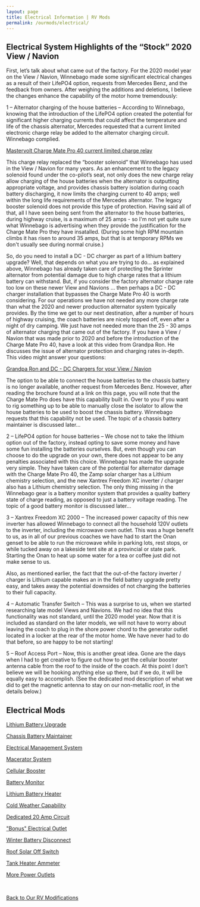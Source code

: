 ```yaml
---
layout: page
title: Electrical Information | RV Mods
permalink: /ourmods/electrical/
---
```


<h2>Electrical System Highlights of the “Stock” 2020 View / Navion</h2>

First, let’s talk about what came out of the factory.  For the 2020 model year on the View / Navion, Winnebago made some significant electrical changes as a result of their LifePO4 option, requests from Mercedes Benz, and the feedback from owners.  After weighing the additions and deletions, I believe the changes enhance the capability of the motor home tremendously:

1 – Alternator charging of the house batteries – According to Winnebago, knowing that the introduction of the LifePO4 option created the potential for significant higher charging currents that could affect the temperature and life of the chassis alternator, Mercedes requested that a current limited electronic charge relay be added to the alternator charging circuit.  Winnebago complied.

<a href = "https://www.mastervolt.com/products/charge-mate-to-connect-two-batteries/charge-mate-pro-40/ " target="_blank">Mastervolt Charge Mate Pro 40 current limited charge relay </a>

This charge relay replaced the “booster solenoid” that Winnebago has used in the View / Navion for many years.  As an enhancement to the legacy solenoid found under the co-pilot’s seat, not only does the new charge relay allow charging of the house batteries when the alternator is outputting appropriate voltage, and provides chassis battery isolation during coach battery discharging, it now limits the charging current to 40 amps; well within the long life requirements of the Mercedes alternator.  The legacy booster solenoid does not provide this type of protection.  Having said all of that, all I have seen being sent from the alternator to the house batteries, during highway cruise, is a maximum of 25 amps - so I'm not yet quite sure what Winnebago is advertising when they provide the justification for the Charge Mate Pro they have insatalled.  (During some high RPM mountain climbs it has risen to around 35 amps, but that is at temporary RPMs we don't usually see during normal cruise.)

So, do you need to install a DC - DC charger as part of a lithium battery upgrade?  Well, that depends on what you are trying to do... as explained above, Winnebago has already taken care of protecting the Sprinter alternator from potential damage due to high charge rates that a lithium battery can withstand.  But, if you  consider the factory alternator charge rate too low on these newer View and Navions ... then perhaps a DC - DC charger installation that bypasses the Charge Mate Pro 40 is worth considering.  For our operations we have not needed any more charge rate than what the 2020 and newer production alternator system typically provides.  By the time we get to our next destination, after a number of hours of highway cruising, the coach batteries are nicely topped off, even after a night of dry camping.  We just have not needed more than the 25 - 30 amps of alternator charging that came out of the factory.  If you have a View / Navion that was made prior to 2020 and before the introduction of the Charge Mate Pro 40, have a look at this video from Grandpa Ron.  He discusses the issue of alternator protection and charging rates in-depth.  This video might answer your questions:

<a href = "https://www.youtube.com/watch?v=KXG7-EegNV0 " target="_blank">Grandpa Ron and DC - DC Chargers for your View / Navion </a>

The option to be able to connect the house batteries to the chassis battery is no longer available, another request from Mercedes Benz.  However, after reading the brochure found at a link on this page, you will note that the Charge Mate Pro does have this capability built in.  Over to you if you want to rig something up to be able to manually close the isolator to allow the house batteries to be used to boost the chassis battery.  Winnebago requests that this capability not be used.  The topic of a chassis battery maintainer is discussed later...

2 – LifePO4 option for house batteries – We chose not to take the lithium option out of the factory, instead opting to save some money and have some fun installing the batteries ourselves.  But, even though you can choose to do the upgrade on your own, there does not appear to be any penalties associated with this choice.  Winnebago has made the upgrade very simple.  They have taken care of the potential for alternator damage with the Charge Mate Pro 40, the Zamp solar charger has a Lithium chemistry selection, and the new Xantrex Freedom XC inverter / charger also has a Lithium chemistry selection.  The only thing missing in the Winnebago gear is a battery monitor system that provides a quality battery state of charge reading, as opposed to just a battery voltage reading.  The topic of a good battery monitor is discussed later...

3 – Xantrex Freedom XC 2000 – The increased power capacity of this new inverter has allowed Winnebago to connect all the household 120V outlets to the inverter, including the microwave oven outlet.  This was a huge benefit to us, as in all of our previous coaches we have had to start the Onan genset to be able to run the microwave while in parking lots, rest stops, or while tucked away on a lakeside tent site at a provincial or state park.  Starting the Onan to heat up some water for a tea or coffee just did not make sense to us.

Also, as mentioned earlier, the fact that the out-of-the factory inverter / charger is Lithium capable makes an in the field battery upgrade pretty easy, and takes away the potential downsides of not charging the batteries to their full capacity.

4 – Automatic Transfer Switch – This was a surprise to us, when we started researching late model Views and Navions.  We had no idea that this functionality was not standard, until the 2020 model year.  Now that it is included as standard on the later models, we will not have to worry about leaving the coach to plug in the shore power chord to the generator outlet located in a locker at the rear of the motor home.  We have never had to do that before, so are happy to be not starting!

5 – Roof Access Port – Now, this is another great idea.  Gone are the days when I had to get creative to figure out how to get the cellular booster antenna cable from the roof to the inside of the coach.  At this point I don’t believe we will be hooking anything else up there, but if we do, it will be equally easy to accomplish.  (See the dedicated mod description of what we did to get the magnetic antenna to stay on our non-metallic roof, in the details below.)


<h2>Electrical Mods</h2>

[Lithium Battery Upgrade](/ourmods/lithiumupgrade/)

[Chassis Battery Maintainer](/ourmods/batterymaintainer/)

[Electrical Management System](/ourmods/ems/)

[Macerator System](/ourmods/macerator/)

[Cellular Booster](/ourmods/cellbooster/)

[Battery Monitor](/ourmods/batterymonitor/)

[Lithium Battery Heater](/ourmods/batteryheater/)

[Cold Weather Capability](/ourmods/coldweather/)

[Dedicated 20 Amp Circuit](/ourmods/20ampcircuit/)

["Bonus" Electrical Outlet](/ourmods/miscmods/)

[Winter Battery Disconnect](/ourmods/batterydisconnect/)

[Roof Solar Off Switch](/ourmods/solaroff/)

[Tank Heater Ammeter](/ourmods/ammeter/)

[More Power Outlets](/ourmods/morepower/)

<br>

[Back to Our RV Modifications](/ourmods/)
